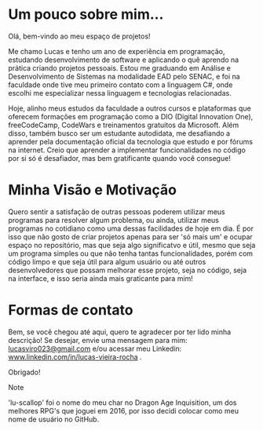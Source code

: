 # Um pouco sobre mim...

Olá, bem-vindo ao meu espaço de projetos!

Me chamo Lucas e tenho um ano de experiência em programação, estudando desenvolvimento de software e aplicando o quê aprendo na prática criando projetos pessoais. Estou me 
graduando em Análise e Desenvolvimento de Sistemas na modalidade EAD pelo SENAC, e foi na faculdade onde tive meu primeiro contato com a linguagem C#, onde escolhi me 
especializar nessa linguagem e tecnologias relacionadas.

Hoje, alinho meus estudos da faculdade a outros cursos e plataformas que oferecem formações em programação como a DIO (Digital Innovation One), freeCodeCamp, CodeWars e 
treinamentos gratuitos da Microsoft. Além disso, também busco ser um estudante autodidata, me desafiando a aprender pela documentação oficial da tecnologia que estudo e por 
fórums na internet. Creio que aprender a implementar funcionalidades no código por si só é desafiador, mas bem gratificante quando você consegue!

# Minha Visão e Motivação

Quero sentir a satisfação de outras pessoas poderem utilizar meus programas para resolver algum problema, ou ainda, utilizar meus programas no cotidiano como uma dessas 
facilidades de hoje em dia. É por isso que não gosto de criar projetos apenas para ser 'só mais um' e ocupar espaço no repositório, mas que seja algo significatvo e útil, 
mesmo que seja um programa simples ou que não tenha tantas funcionalidades, porém com código limpo e que seja útil para algum usuário ou até outros desenvolvedores que possam 
melhorar esse projeto, seja no código, seja na interface, e isso seria ainda mais graticante para mim! 

# Formas de contato

Bem, se você chegou até aqui, quero te agradecer por ter lido minha descrição! 
Se desejar, envie uma mensagem para mim: lucasviro023@gmail.com e/ou acessar meu Linkedin: www.linkedin.com/in/lucas-vieira-rocha .

Obrigado!

> [!NOTE]
> 'lu-scallop' foi o nome do meu char no Dragon Age Inquisition, um dos melhores RPG's que joguei em 2016, por isso decidi colocar como meu nome de usuário no GitHub.






